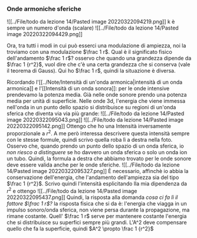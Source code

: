 
### Onde armoniche sferiche
![[../File/todo da lezione 14/Pasted image 20220322094219.png]]
k è sempre un numero d'onda (scalare)
![[../File/todo da lezione 14/Pasted image 20220322094429.png]]

Ora, tra tutti i modi in cui può esserci una modulazione di ampiezza, noi la troviamo con una modulazione $\frac 1 r$. Qual è il significato fisico dell'andamento $\frac 1 r$?
osservo che quando una grandezza dipende da $\frac 1 {r^2}$, vuol dire che c'è una certa grandezza che si conserva (vale il teorema di Gauss). Qui ho $\frac 1 r$, quindi la situazione è diversa.

Ricordando l'[[../Note/Intensità di un'onda armonica|intensità di un onda armonica]] e l'[[Intensità di un onda sonora]]:
per le onde intensive prendevamo la potenza media.
Già nelle onde sonore prendo una potenza media per unità di superficie.
Nelle onde 3d, l'energia che viene immessa nell'onda in un punto dello spazio si distribuisce su regioni di un'onda sferica che diventa via via più grande:
![[../File/todo da lezione 14/Pasted image 20220322095043.png]]
![[../File/todo da lezione 14/Pasted image 20220322095142.png]]
Ottengo che ho una Intensità inversamente proporzionale a $r^2$.
A me però interessa descrivere questa intensità sempre con le stesse formule, quindi scrivo quella roba lì a destra nella foto.
Osservo che, quando prendo un punto dello spazio di un onda sferica, io _non riesco a distinguere_ se ho davvero un onda sferica o solo un onda ion un tubo. Quindi, la formula a destra che abbiamo trovato per le onde sonore deve essere valida anche per le onde sferiche.
![[../File/todo da lezione 14/Pasted image 20220322095327.png]]
È necessario, affinchè io abbia la conservazione dell'energia, che l'andamento dell'ampiezza sia del tipo $\frac 1 {r^2}$. Scrivo quindi l'intensità esplicitando lla mia dipendenza da $r^2$ e ottengo
![[../File/todo da lezione 14/Pasted image 20220322095437.png]]
Quindi, la risposta alla domanda _cosa ci fa lì il fattore $\frac 1 r$?_ la risposta fisica che si da è:
l'energia che viagga in un impulso sonoro/onda sferica, non viene persa durante la propagazione, ma rimane costante. Quell' $\frac 1 r$ serve per mantenere costante l'energia che si distribuisce su superfici sempre più grandi. L'A^2 deve compensare quello che fa la superficie, quindi $A^2 \propto \frac 1 {r^2}$ 
